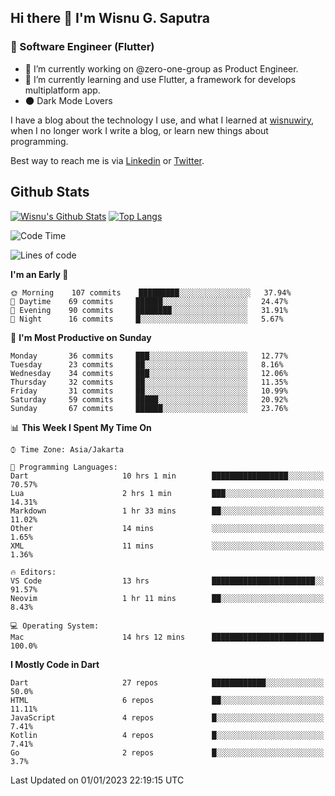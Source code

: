## Hi there 👋 I'm Wisnu G. Saputra

### :mobile_phone_off: Software Engineer (Flutter)

- 🔭 I’m currently working on @zero-one-group as Product Engineer.
- 🌱 I’m currently learning and use Flutter, a framework for develops multiplatform app.
- :new_moon: Dark Mode Lovers


I have a blog about the technology I use, and what I learned at [wisnuwiry](https://wisnuwiry.space/), when I no longer work I write a blog, or learn new things about programming.

Best way to reach me is via [Linkedin](https://www.linkedin.com/in/wisnu-saputra/) or [Twitter](https://twitter.com/wisnuwiry).

## Github Stats

[![Wisnu's Github Stats](https://github-readme-stats.vercel.app/api?username=wisnuwiry&count_private=true&theme=default&show_icons=true)](https://github.com/wisnuwiry)
[![Top Langs](https://github-readme-stats.vercel.app/api/top-langs/?username=wisnuwiry&layout=compact)](https://github.com/wisnuwiry)

<!--START_SECTION:waka-->
![Code Time](http://img.shields.io/badge/Code%20Time-38%20hrs%2012%20mins-blue)

![Lines of code](https://img.shields.io/badge/From%20Hello%20World%20I%27ve%20Written-943%20Thousand%20lines%20of%20code-blue)

**I'm an Early 🐤** 

```text
🌞 Morning    107 commits    █████████░░░░░░░░░░░░░░░░   37.94% 
🌆 Daytime    69 commits     ██████░░░░░░░░░░░░░░░░░░░   24.47% 
🌃 Evening    90 commits     ████████░░░░░░░░░░░░░░░░░   31.91% 
🌙 Night      16 commits     █░░░░░░░░░░░░░░░░░░░░░░░░   5.67%

```
📅 **I'm Most Productive on Sunday** 

```text
Monday       36 commits     ███░░░░░░░░░░░░░░░░░░░░░░   12.77% 
Tuesday      23 commits     ██░░░░░░░░░░░░░░░░░░░░░░░   8.16% 
Wednesday    34 commits     ███░░░░░░░░░░░░░░░░░░░░░░   12.06% 
Thursday     32 commits     ██░░░░░░░░░░░░░░░░░░░░░░░   11.35% 
Friday       31 commits     ██░░░░░░░░░░░░░░░░░░░░░░░   10.99% 
Saturday     59 commits     █████░░░░░░░░░░░░░░░░░░░░   20.92% 
Sunday       67 commits     ██████░░░░░░░░░░░░░░░░░░░   23.76%

```


📊 **This Week I Spent My Time On** 

```text
⌚︎ Time Zone: Asia/Jakarta

💬 Programming Languages: 
Dart                     10 hrs 1 min        █████████████████░░░░░░░░   70.57% 
Lua                      2 hrs 1 min         ███░░░░░░░░░░░░░░░░░░░░░░   14.31% 
Markdown                 1 hr 33 mins        ██░░░░░░░░░░░░░░░░░░░░░░░   11.02% 
Other                    14 mins             ░░░░░░░░░░░░░░░░░░░░░░░░░   1.65% 
XML                      11 mins             ░░░░░░░░░░░░░░░░░░░░░░░░░   1.36%

🔥 Editors: 
VS Code                  13 hrs              ███████████████████████░░   91.57% 
Neovim                   1 hr 11 mins        ██░░░░░░░░░░░░░░░░░░░░░░░   8.43%

💻 Operating System: 
Mac                      14 hrs 12 mins      █████████████████████████   100.0%

```

**I Mostly Code in Dart** 

```text
Dart                     27 repos            ████████████░░░░░░░░░░░░░   50.0% 
HTML                     6 repos             ██░░░░░░░░░░░░░░░░░░░░░░░   11.11% 
JavaScript               4 repos             █░░░░░░░░░░░░░░░░░░░░░░░░   7.41% 
Kotlin                   4 repos             █░░░░░░░░░░░░░░░░░░░░░░░░   7.41% 
Go                       2 repos             █░░░░░░░░░░░░░░░░░░░░░░░░   3.7%

```



 Last Updated on 01/01/2023 22:19:15 UTC
<!--END_SECTION:waka-->
